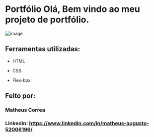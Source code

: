 # Portfólio Olá, Bem vindo ao meu projeto de portfólio.

![image](https://github.com/user-attachments/assets/927c929f-fd0e-4646-b02f-98bc7fe12335)


## Ferramentas utilizadas:

* HTML

* CSS

* Flex-box

## Feito por:

### Matheus Correa

### Linkedin: https://www.linkedin.com/in/matheus-augusto-52006196/
